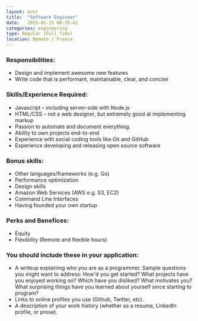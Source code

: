 ```yaml
---
layout: post
title:  "Software Engineer"
date:   2015-01-15 06:35:41
categories: engineering
type: Regular (Full Time)
location: Remote / France
---
```


### Responsibilities:
* Design and implement awesome new features
* Write code that is performant, maintainable, clear, and concise

### Skills/Experience Required:
* Javascript – including server-side with Node.js
* HTML/CSS – not a web designer, but extremely good at implementing markup
* Passion to automate and document everything.
* Ability to own projects end-to-end
* Experience with social coding tools like Git and GitHub
* Experience developing and releasing open source software

### Bonus skills:
* Other languages/frameworks (e.g. Go)
* Performance optimization
* Design skills
* Amazon Web Services (AWS e.g. S3, EC2)
* Command Line Interfaces
* Having founded your own startup

### Perks and Benefices:
* Equity
* Flexibility (Remote and flexible hours)

### You should include these in your application:

* A writeup explaining who you are as a programmer. Sample questions you might want to address: How'd you get started? What projects have you enjoyed working on? Which have you disliked? What motivates you? What surprising things have you learned about yourself since starting to program?
* Links to online profiles you use (Github, Twitter, etc).
* A description of your work history (whether as a resume, LinkedIn profile, or prose).

